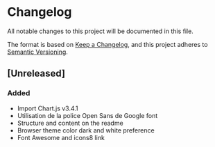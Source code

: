 # Changelog

All notable changes to this project will be documented in this file.

The format is based on [Keep a Changelog](https://keepachangelog.com/en/1.0.0/),
and this project adheres to [Semantic Versioning](https://semver.org/spec/v2.0.0.html).

## [Unreleased]

### Added

- Import Chart.js v3.4.1
- Utilisation de la police Open Sans de Google font
- Structure and content on the readme
- Browser theme color dark and white preference
- Font Awesome and icons8 link
